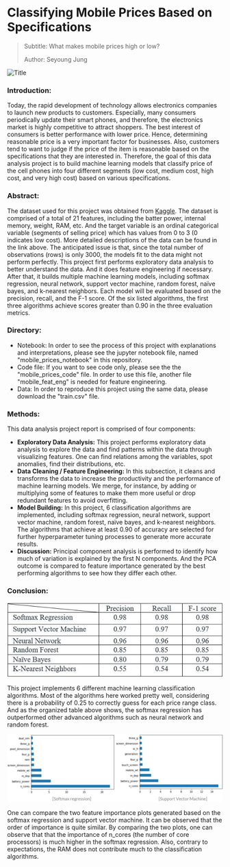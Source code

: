 # Classifying Mobile Prices Based on Specifications

>  Subtitle: What makes mobile prices high or low?
>  
>  Author: Seyoung Jung

![](mobile_pic1.jpg "Title")


### __Introduction:__
Today, the rapid development of technology allows electronics companies to launch new products to customers. Especially, many consumers periodically update their smart phones, and therefore, the electronics market is highly competitive to attract shoppers. The best interest of consumers is better performance with lower price. Hence, determining reasonable price is a very important factor for businesses. Also, customers tend to want to judge if the price of the item is reasonable based on the specifications that they are interested in. Therefore, the goal of this data analysis project is to build machine learning models that classify price of the cell phones into four different segments (low cost, medium cost, high cost, and very high cost) based on various specifications.


### __Abstract:__
The dataset used for this project was obtained from [Kaggle](https://www.kaggle.com/iabhishekofficial/mobile-price-classification). The dataset is comprised of a total of 21 features, including the batter power, internal memory, weight, RAM, etc. And the target variable is an ordinal categorical variable (segments of selling price) which has values from 0 to 3 (0 indicates low cost). More detailed descriptions of the data can be found in the link above. The anticipated issue is that, since the total number of observations (rows) is only 3000, the models fit to the data might not perform perfectly. This project first performs exploratory data analysis to better understand the data. And it does feature engineering if necessary. After that, it builds multiple machine learning models, including softmax regression, neural network, support vector machine, random forest, naïve bayes, and k-nearest neighbors. Each model will be evaluated based on the precision, recall, and the F-1 score. Of the six listed algorithms, the first three algorithms achieve scores greater than 0.90 in the three evaluation metrics. 


### __Directory:__
- Notebook: In order to see the process of this project with explanations and interpretations, please see the jupyter notebook file, named "mobile_prices_notebook" in this repository. 
- Code file: If you want to see code only, please see the the "mobile_prices_code" file. In order to use this file, another file "mobile_feat_eng" is needed for feature engineering. 
- Data: In order to reproduce this project using the same data, please download the "train.csv" file. 


### __Methods:__

This data analysis project report is comprised of four components: 

- __Exploratory Data Analysis:__ This project performs exploratory data analysis to explore the data and find patterns within the data through visualizing features. One can find relations among the variables, spot anomalies, find their distributions, etc. 
- __Data Cleaning / Feature Engineering:__ In this subsection, it cleans and transforms the data to increase the productivity and the performance of machine learning models. We merge, for instance, by adding or multiplying some of features to make them more useful or drop redundant features to avoid overfitting. 
- __Model Building:__ In this project, 6 classification algorithms are implemented, including softmax regression, neural network, support vector machine, random forest, naïve bayes, and k-nearest neighbors. The algorithms that achieve at least 0.90 of accuracy are selected for further hyperparameter tuning processes to generate more accurate results. 
- __Discussion:__ Principal component analysis is performed to identify how much of variation is explained by the first N components. And the PCA outcome is compared to feature importance generated by the best performing algorithms to see how they differ each other. 



### __Conclusion:__

![](result1.JPG "Title")

This project implements 6 different machine learning classification algorithms. Most of the algorithms here worked pretty well, considering there is a probability of 0.25 to correctly guess for each price range class. And as the organized table above shows, the softmax regression has outperformed other advanced algorithms such as neural network and random forest. 

![](result2.JPG "Title")

One can compare the two feature importance plots generated based on the softmax regression and support vector machine. It can be observed that the order of importance is quite similar. By comparing the two plots, one can observe that that the importance of n_cores (the number of core processors) is much higher in the softmax regression. Also, contrary to expectations, the RAM does not contribute much to the classification algorithms.  


